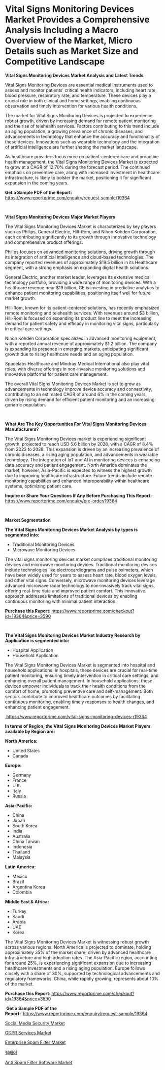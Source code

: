 <p><h1>Vital Signs Monitoring Devices Market Provides a Comprehensive Analysis Including a Macro Overview of the Market, Micro Details such as Market Size and Competitive Landscape</h1></p><p><strong>Vital Signs Monitoring Devices Market Analysis and Latest Trends</strong></p>
<p><p>Vital Signs Monitoring Devices are essential medical instruments used to assess and monitor patients' critical health indicators, including heart rate, blood pressure, respiratory rate, and temperature. These devices play a crucial role in both clinical and home settings, enabling continuous observation and timely intervention for various health conditions. </p><p>The market for Vital Signs Monitoring Devices is projected to experience robust growth, driven by increasing demand for remote patient monitoring and the rise of telehealth services. Factors contributing to this trend include an aging population, a growing prevalence of chronic diseases, and advancements in technology that enhance the accuracy and functionality of these devices. Innovations such as wearable technology and the integration of artificial intelligence are further shaping the market landscape.</p><p>As healthcare providers focus more on patient-centered care and proactive health management, the Vital Signs Monitoring Devices Market is expected to grow at a CAGR of 12.70% during the forecast period. The continued emphasis on preventive care, along with increased investment in healthcare infrastructure, is likely to bolster the market, positioning it for significant expansion in the coming years.</p></p>
<p><strong>Get a Sample PDF of the Report:&nbsp;</strong> <a href="https://www.reportprime.com/enquiry/request-sample/19364?utm_campaign=1080&utm_medium=2&utm_source=Github&utm_content=ia&utm_term=23112024&utm_id=vital-signs-monitoring-devices">https://www.reportprime.com/enquiry/request-sample/19364</a></p>
<p>&nbsp;</p>
<p><strong>Vital Signs Monitoring Devices Major Market Players</strong></p>
<p><p>The Vital Signs Monitoring Devices Market is characterized by key players such as Philips, General Electric, Hill-Rom, and Nihon Kohden Corporation, each contributing significantly to its growth through innovative technology and comprehensive product offerings. </p><p>Philips focuses on advanced monitoring solutions, driving growth through its integration of artificial intelligence and cloud-based technologies. The company reported revenues of approximately $19.5 billion in its Healthcare segment, with a strong emphasis on expanding digital health solutions.</p><p>General Electric, another market leader, leverages its extensive medical technology portfolio, providing a wide range of monitoring devices. With a healthcare revenue near $19 billion, GE is investing in predictive analytics to enhance patient monitoring capabilities, positioning itself well for future market growth.</p><p>Hill-Rom, known for its patient-centered solutions, has recently emphasized remote monitoring and telehealth services. With revenues around $3 billion, Hill-Rom is focused on expanding its product line to meet the increasing demand for patient safety and efficacy in monitoring vital signs, particularly in critical care settings.</p><p>Nihon Kohden Corporation specializes in advanced monitoring equipment, with a reported annual revenue of approximately $1.2 billion. The company is expanding its presence in emerging markets, anticipating significant growth due to rising healthcare needs and an aging population.</p><p>Spacelabs Healthcare and Mindray Medical International also play vital roles, with diverse offerings in non-invasive monitoring solutions and innovative platforms for patient care management.</p><p>The overall Vital Signs Monitoring Devices Market is set to grow as advancements in technology improve device accuracy and connectivity, contributing to an estimated CAGR of around 6% in the coming years, driven by rising demand for efficient patient monitoring and an increasing geriatric population.</p></p>
<p>&nbsp;</p>
<p><strong>What Are The Key Opportunities For Vital Signs Monitoring Devices Manufacturers?</strong></p>
<p><p>The Vital Signs Monitoring Devices market is experiencing significant growth, projected to reach USD 5.6 billion by 2028, with a CAGR of 8.4% from 2023 to 2028. This expansion is driven by an increasing prevalence of chronic diseases, a rising aging population, and advancements in wearable technology. The integration of IoT and AI in monitoring devices is enhancing data accuracy and patient engagement. North America dominates the market; however, Asia-Pacific is expected to witness the highest growth due to improving healthcare infrastructure. Future trends include remote monitoring capabilities and enhanced interoperability within healthcare systems, optimizing patient care.</p></p>
<p><strong>Inquire or Share Your Questions If Any Before Purchasing This Report:</strong> <a href="https://www.reportprime.com/enquiry/pre-order/19364?utm_campaign=1080&utm_medium=2&utm_source=Github&utm_content=ia&utm_term=23112024&utm_id=vital-signs-monitoring-devices">https://www.reportprime.com/enquiry/pre-order/19364</a></p>
<p>&nbsp;</p>
<p><strong>Market Segmentation</strong></p>
<p><strong>The Vital Signs Monitoring Devices Market Analysis by types is segmented into:</strong></p>
<p><ul><li>Traditional Monitoring Devices</li><li>Microwave Monitoring Devices</li></ul></p>
<p><p>The vital signs monitoring devices market comprises traditional monitoring devices and microwave monitoring devices. Traditional monitoring devices include technologies like electrocardiograms and pulse oximeters, which have been widely used for years to assess heart rate, blood oxygen levels, and other vital signs. Conversely, microwave monitoring devices leverage advanced microwave radar technology to non-invasively track vital signs, offering real-time data and improved patient comfort. This innovative approach addresses limitations of traditional devices by enabling continuous monitoring with minimal patient interaction.</p></p>
<p><strong>Purchase this Report:&nbsp;</strong><a href="https://www.reportprime.com/checkout?id=19364&price=3590&utm_campaign=1080&utm_medium=2&utm_source=Github&utm_content=ia&utm_term=23112024&utm_id=vital-signs-monitoring-devices">https://www.reportprime.com/checkout?id=19364&price=3590</a></p>
<p>&nbsp;</p>
<p><strong>The Vital Signs Monitoring Devices Market Industry Research by Application is segmented into:</strong></p>
<p><ul><li>Hospital Application</li><li>Household Application</li></ul></p>
<p><p>The Vital Signs Monitoring Devices Market is segmented into hospital and household applications. In hospitals, these devices are crucial for real-time patient monitoring, ensuring timely intervention in critical care settings, and enhancing overall patient management. In household applications, these devices empower individuals to track their health conditions from the comfort of home, promoting preventive care and self-management. Both sectors contribute to improved healthcare outcomes by facilitating continuous monitoring, enabling timely responses to health changes, and enhancing patient engagement.</p></p>
<p><a href="https://www.reportprime.com/vital-signs-monitoring-devices-r19364?utm_campaign=1080&utm_medium=2&utm_source=Github&utm_content=ia&utm_term=23112024&utm_id=vital-signs-monitoring-devices">&nbsp;https://www.reportprime.com/vital-signs-monitoring-devices-r19364</a></p>
<p><strong>In terms of Region, the Vital Signs Monitoring Devices Market Players available by Region are:</strong></p>
<p>
    <p> <strong> North America: </strong>
        <ul>
            <li>United States</li>
            <li>Canada</li>
        </ul>
        </p> 
    <p> <strong> Europe: </strong>
        <ul>
            <li>Germany</li>
            <li>France</li>
            <li>U.K.</li>
            <li>Italy</li>
            <li>Russia</li>
        </ul>
        </p> 
    <p> <strong> Asia-Pacific: </strong>
        <ul>
            <li>China</li>
            <li>Japan</li>
            <li>South Korea</li>
            <li>India</li>
            <li>Australia</li>
            <li>China Taiwan</li>
            <li>Indonesia</li>
            <li>Thailand</li>
            <li>Malaysia</li>
        </ul>
        </p> 
    <p> <strong> Latin America: </strong>
        <ul>
            <li>Mexico</li>
            <li>Brazil</li>
            <li>Argentina Korea</li>
            <li>Colombia</li>
        </ul>
        </p> 
    <p> <strong> Middle East & Africa: </strong>
        <ul>
            <li>Turkey</li>
            <li>Saudi</li>
            <li>Arabia</li>
            <li>UAE</li>
            <li>Korea</li>
        </ul>
    </p>
    </p>
<p><p>The Vital Signs Monitoring Devices Market is witnessing robust growth across various regions. North America is projected to dominate, holding approximately 35% of the market share, driven by advanced healthcare infrastructure and high adoption rates. The Asia-Pacific region, accounting for around 25%, is experiencing significant expansion due to increasing healthcare investments and a rising aging population. Europe follows closely with a share of 30%, supported by technological advancements and regulatory frameworks. China, while rapidly growing, represents about 10% of the market.</p></p>
<p><strong>Purchase this Report: </strong><a href="https://www.reportprime.com/checkout?id=19364&price=3590&utm_campaign=1080&utm_medium=2&utm_source=Github&utm_content=ia&utm_term=23112024&utm_id=vital-signs-monitoring-devices">https://www.reportprime.com/checkout?id=19364&price=3590</a></p>
<p>&nbsp;<strong>Get a Sample PDF of the Report:&nbsp;&nbsp;</strong><a href="https://www.reportprime.com/enquiry/request-sample/19364?utm_campaign=1080&utm_medium=2&utm_source=Github&utm_content=ia&utm_term=23112024&utm_id=vital-signs-monitoring-devices">https://www.reportprime.com/enquiry/request-sample/19364</a></p>
<p><strong></strong></p>
<p><p><a href="https://www.linkedin.com/pulse/social-media-security-market-analysis-from-2024-2031-projected-tmise?utm_campaign=1080&utm_medium=2&utm_source=Github&utm_content=ia&utm_term=23112024&utm_id=vital-signs-monitoring-devices">Social Media Security Market</a></p><p><a href="https://www.linkedin.com/pulse/lucrative-growth-gdpr-services-market-forecasted-cagr-12-from-pojlc?utm_campaign=1080&utm_medium=2&utm_source=Github&utm_content=ia&utm_term=23112024&utm_id=vital-signs-monitoring-devices">GDPR Services Market</a></p><p><a href="https://issuu.com/reportprime-2/docs/enterprise-spam-filter-market-size-_41f6361149d026?utm_campaign=1080&utm_medium=2&utm_source=Github&utm_content=ia&utm_term=23112024&utm_id=vital-signs-monitoring-devices">Enterprise Spam Filter Market</a></p><p><a href="https://github.com/sougarounis/Market-Research-Report-List-6/blob/main/755000425017.md?utm_campaign=1080&utm_medium=2&utm_source=Github&utm_content=ia&utm_term=23112024&utm_id=vital-signs-monitoring-devices">릴레이</a></p><p><a href="https://issuu.com/reportprime-2/docs/anti-spam-filter-software-market-si_881496e207be9d?utm_campaign=1080&utm_medium=2&utm_source=Github&utm_content=ia&utm_term=23112024&utm_id=vital-signs-monitoring-devices">Anti Spam Filter Software Market</a></p></p>